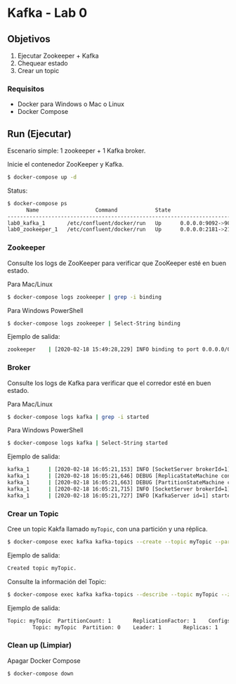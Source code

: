 # Kafka - Lab 0 

## Objetivos

 1) Ejecutar Zookeeper + Kafka
 2) Chequear estado
 3) Crear un topic

### Requisitos

 * Docker para Windows o Mac o Linux
 * Docker Compose 

## Run (Ejecutar)
Escenario simple: 1 zookeeper + 1 Kafka broker.

Inicie el contenedor ZooKeeper y Kafka.

```sh
$ docker-compose up -d
```

Status: 

```sh
$ docker-compose ps
      Name                  Command            State                     Ports
-------------------------------------------------------------------------------------------------
lab0_kafka_1       /etc/confluent/docker/run   Up      0.0.0.0:9092->9092/tcp
lab0_zookeeper_1   /etc/confluent/docker/run   Up      0.0.0.0:2181->2181/tcp, 2888/tcp, 3888/tcp
```

### Zookeeper 

Consulte los logs de ZooKeeper para verificar que ZooKeeper esté en buen estado.

Para Mac/Linux
```sh
$ docker-compose logs zookeeper | grep -i binding
```
Para Windows PowerShell
```sh
$ docker-compose logs zookeeper | Select-String binding
```

Ejemplo de salida: 

```sh
zookeeper    | [2020-02-18 15:49:28,229] INFO binding to port 0.0.0.0/0.0.0.0:2181 (org.apache.zookeeper.server.NIOServerCnxnFactory)
```

### Broker 

Consulte los logs de Kafka para verificar que el corredor esté en buen estado.

Para Mac/Linux
```sh
$ docker-compose logs kafka | grep -i started
```
Para Windows PowerShell
```sh
$ docker-compose logs kafka | Select-String started
```

Ejemplo de salida: 

```sh
kafka_1      | [2020-02-18 16:05:21,153] INFO [SocketServer brokerId=1] Started 2 acceptor threads for data-plane (kafka.network.SocketServer)
kafka_1      | [2020-02-18 16:05:21,646] DEBUG [ReplicaStateMachine controllerId=1] Started replica state machine with initial state -> Map() (kafka.controller.ZkReplicaStateMachine)
kafka_1      | [2020-02-18 16:05:21,663] DEBUG [PartitionStateMachine controllerId=1] Started partition state machine with initial state -> Map() (kafka.controller.ZkPartitionStateMachine)
kafka_1      | [2020-02-18 16:05:21,715] INFO [SocketServer brokerId=1] Started data-plane processors for 2 acceptors (kafka.network.SocketServer)
kafka_1      | [2020-02-18 16:05:21,727] INFO [KafkaServer id=1] started (kafka.server.KafkaServer)
```

### Crear un Topic
Cree un topic Kakfa llamado `myTopic`, con una partición y una réplica.

```sh
$ docker-compose exec kafka kafka-topics --create --topic myTopic --partitions 1 --replication-factor 1 --if-not-exists --zookeeper host.docker.internal:2181
```

Ejemplo de salida: 

```sh
Created topic myTopic.
```

Consulte la información del Topic:

```sh
$ docker-compose exec kafka kafka-topics --describe --topic myTopic --zookeeper host.docker.internal:2181
```

Ejemplo de salida: 

```sh
Topic: myTopic  PartitionCount: 1       ReplicationFactor: 1    Configs:
        Topic: myTopic  Partition: 0    Leader: 1       Replicas: 1     Isr: 1
```

### Clean up (Limpiar)

Apagar Docker Compose

```sh
$ docker-compose down
```
